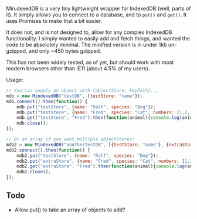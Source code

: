 Min.dexedDB is a very tiny lightweight wrapper for IndexedDB (well, parts of it). It simply allows you to connect to a database, and to `put()` and `get()`. It uses Promises to make that a bit easier.

It does not, and is not designed to, allow for any complex IndexedDB functionality. I simply wanted to easily add and fetch things, and wanted the code to be absolutely minimal. The minified version is in under 1kb un-gzipped, and only ~450 bytes gzipped.

This has not been widely tested, as of yet, but should work with most modern browsers other than IE11 (about 4.5% of my users).

Usage:

```javascript
// You can supply an object with {objectStore: keyPath}...
mdb = new MindexedDB("testDB", {testStore: "name"});
mdb.connect().then(function() {
    mdb.put("testStore", {name: "Ralf", species: "Dog"});
    mdb.put("testStore", {name: "Fred", species: "Cat", numbers: [1,2,3]});
    mdb.get("testStore", "Fred").then(function(animal){console.log(animal.result)});
    mdb.close();
});

// Or an array if you want multiple objectStores:
mdb2 = new MindexedDB("anotherTestDB", [{testStore: "name"}, {extraStore: "name"}]);
mdb2.connect().then(function() {
    mdb2.put("testStore", {name: "Ralf", species: "Dog"});
    mdb2.put("extraStore", {name: "Fred", species: "Cat", numbers: [1,2,3]});
    mdb2.get("extraStore", "Fred").then(function(animal){console.log(animal.result)});
    mdb2.close();
});
```

## Todo

- Allow put() to take an array of objects to add?